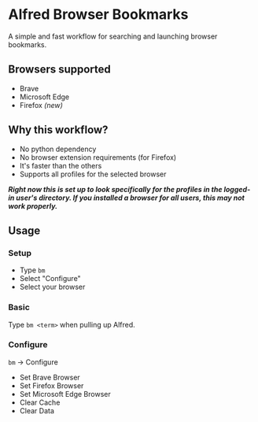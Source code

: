 # Alfred Browser Bookmarks

A simple and fast workflow for searching and launching browser bookmarks.

## Browsers supported

-   Brave
-   Microsoft Edge
-   Firefox _(new)_

## Why this workflow?

-   No python dependency
-   No browser extension requirements (for Firefox)
-   It's faster than the others
-   Supports all profiles for the selected browser

**_Right now this is set up to look specifically for the profiles in the
logged-in user's directory. If you installed a browser for all users, this may
not work properly._**

## Usage

### Setup

-   Type `bm`
-   Select "Configure"
-   Select your browser

### Basic

Type `bm <term>` when pulling up Alfred.

### Configure

`bm` -> Configure

-   Set Brave Browser
-   Set Firefox Browser
-   Set Microsoft Edge Browser
-   Clear Cache
-   Clear Data
